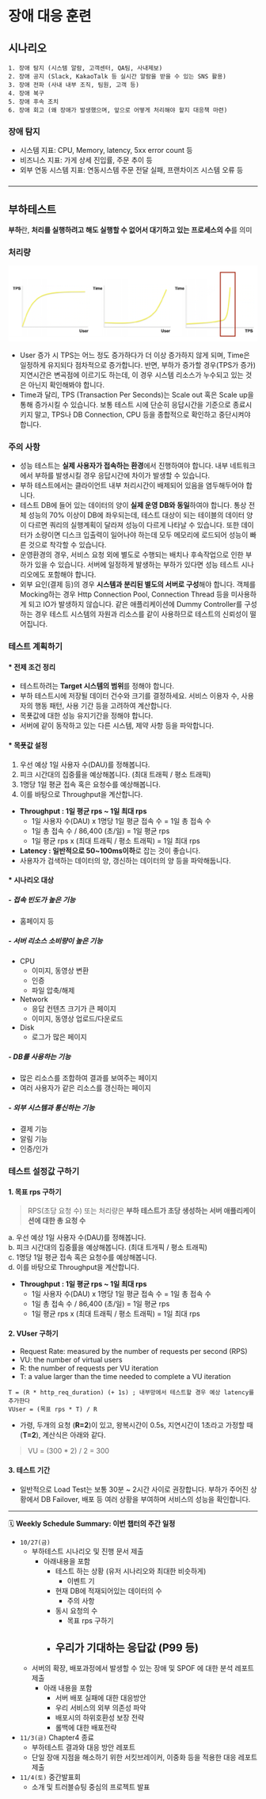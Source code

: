 # 장애 대응 훈련
## 시나리오
```
1. 장애 탐지 (시스템 알람, 고객센터, QA팀, 사내제보)
2. 장애 공지 (Slack, KakaoTalk 등 실시간 알람을 받을 수 있는 SNS 활용)
3. 장애 전파 (사내 내부 조직, 팀원, 고객 등)
4. 장애 복구
5. 장애 후속 조치
6. 장애 회고 (왜 장애가 발생했으며, 앞으로 어떻게 처리해야 할지 대응책 마련)
```
### 장애 탐지
- 시스템 지표: CPU, Memory, latency, 5xx error count 등
- 비즈니스 지표: 가게 상세 진입률, 주문 추이 등
- 외부 연동 시스템 지표: 연동시스템 주문 전달 실패, 프랜차이즈 시스템 오류 등
### 

---
## 부하테스트
**부하**란, **처리를 실행하려고 해도 실행할 수 없어서 대기하고 있는 프로세스의 수**를 의미
### 처리량
![tps.png](./image/tps.png)
- User 증가 시 TPS는 어느 정도 증가하다가 더 이상 증가하지 않게 되며, Time은 일정하게 유지되다 점차적으로 증가합니다. 반면, 부하가 증가할 경우(TPS가 증가) 지연시간은 변곡점에 이르기도 하는데, 이 경우 시스템 리소스가 누수되고 있는 것은 아닌지 확인해봐야 합니다.
- Time과 달리, TPS (Transaction Per Seconds)는 Scale out 혹은 Scale up을 통해 증가시킬 수 있습니다. 보통 테스트 시에 단순히 응답시간을 기준으로 종료시키지 말고, TPS나 DB Connection, CPU 등을 종합적으로 확인하고 중단시켜야 합니다.

### 주의 사항
- 성능 테스트는 **실제 사용자가 접속하는 환경**에서 진행하여야 합니다. 내부 네트워크에서 부하를 발생시킬 경우 응답시간에 차이가 발생할 수 있습니다.
- 부하 테스트에서는 클라이언트 내부 처리시간이 배제되어 있음을 염두해두어야 합니다.
- 테스트 DB에 들어 있는 데이터의 양이 **실제 운영 DB와 동일**하여야 합니다. 통상 전체 성능의 70% 이상이 DB에 좌우되는데, 테스트 대상이 되는 테이블의 데이터 양이 다르면 쿼리의 실행계획이 달라져 성능이 다르게 나타날 수 있습니다. 또한 데이터가 소량이면 디스크 입출력이 일어나야 하는데 모두 메모리에 로드되어 성능이 빠른 것으로 착각할 수 있습니다.
- 운영환경의 경우, 서비스 요청 외에 별도로 수행되는 배치나 후속작업으로 인한 부하가 있을 수 있습니다. 서버에 일정하게 발생하는 부하가 있다면 성능 테스트 시나리오에도 포함해야 합니다.
- 외부 요인(결제 등)의 경우 **시스템과 분리된 별도의 서버로 구성**해야 합니다. 객체를 Mocking하는 경우 Http Connection Pool, Connection Thread 등을 미사용하게 되고 IO가 발생하지 않습니다. 같은 애플리케이션에 Dummy Controller를 구성하는 경우 테스트 시스템의 자원과 리소스를 같이 사용하므로 테스트의 신뢰성이 떨어집니다.

### 테스트 계획하기
#### * 전제 조건 정리
- 테스트하려는 **Target 시스템의 범위**를 정해야 합니다.
- 부하 테스트시에 저장될 데이터 건수와 크기를 결정하세요. 서비스 이용자 수, 사용자의 행동 패턴, 사용 기간 등을 고려하여 계산합니다.
- 목푯값에 대한 성능 유지기간을 정해야 합니다.
- 서버에 같이 동작하고 있는 다른 시스템, 제약 사항 등을 파악합니다.
#### * 목푯값 설정
1. 우선 예상 1일 사용자 수(DAU)를 정해봅니다.
2. 피크 시간대의 집중률을 예상해봅니다. (최대 트래픽 / 평소 트래픽)
3. 1명당 1일 평균 접속 혹은 요청수를 예상해봅니다.
4. 이를 바탕으로 Throughput을 계산합니다.

- **Throughput : 1일 평균 rps ~ 1일 최대 rps**
    - 1일 사용자 수(DAU) x 1명당 1일 평균 접속 수 = 1일 총 접속 수
    - 1일 총 접속 수 / 86,400 (초/일) = 1일 평균 rps
    - 1일 평균 rps x (최대 트래픽 / 평소 트래픽) = 1일 최대 rps
- **Latency : 일반적으로 50~100ms이하**로 잡는 것이 좋습니다.
- 사용자가 검색하는 데이터의 양, 갱신하는 데이터의 양 등을 파악해둡니다.
#### * 시나리오 대상
##### - 접속 빈도가 높은 기능
- 홈페이지 등
##### - 서버 리소스 소비량이 높은 기능
- CPU
    - 이미지, 동영상 변환
    - 인증
    - 파일 압축/해제
- Network
    - 응답 컨텐츠 크기가 큰 페이지
    - 이미지, 동영상 업로드/다운로드
- Disk
    - 로그가 많은 페이지
##### - DB를 사용하는 기능
- 많은 리소스를 조합하여 결과를 보여주는 페이지
- 여러 사용자가 같은 리소스를 갱신하는 페이지
##### - 외부 시스템과 통신하는 기능
- 결제 기능
- 알림 기능
- 인증/인가

### 테스트 설정값 구하기
#### 1. 목표 rps 구하기
> RPS(초당 요청 수) 또는 처리량은 **부하 테스트가 초당 생성하는 서버 애플리케이션에 대한 총 요청 수**

a. 우선 예상 1일 사용자 수(DAU)를 정해봅니다.  
b. 피크 시간대의 집중률을 예상해봅니다. (최대 트개픽 / 평소 트래픽)  
c. 1명당 1일 평균 접속 혹은 요청수를 예상해봅니다.  
d. 이를 바탕으로 Throughput을 계산합니다.

- **Throughput : 1일 평균 rps ~ 1일 최대 rps**
    - 1일 사용자 수(DAU) x 1명당 1일 평균 접속 수 = 1일 총 접속 수
    - 1일 총 접속 수 / 86,400 (초/일) = 1일 평균 rps
    - 1일 평균 rps x (최대 트래픽 / 평소 트래픽) = 1일 최대 rps
#### 2. VUser 구하기
- Request Rate: measured by the number of requests per second (RPS)
- VU: the number of virtual users
- R: the number of requests per VU iteration
- T: a value larger than the time needed to complete a VU iteration
```plaintext
T = (R * http_req_duration) (+ 1s) ; 내부망에서 테스트할 경우 예상 latency를 추가한다
VUser = (목표 rps * T) / R
```
- 가령, 두개의 요청 (**R=2**)이 있고, 왕복시간이 0.5s, 지연시간이 1초라고 가정할 때 (**T=2**), 계산식은 아래와 같다.
> VU = (300 * 2) / 2 = 300
#### 3. 테스트 기간
- 일반적으로 Load Test는 보통 30분 ~ 2시간 사이로 권장합니다. 부하가 주어진 상황에서 DB Failover, 배포 등 여러 상황을 부여하며 서비스의 성능을 확인합니다.

---

🗓️ **Weekly Schedule Summary: 이번 챕터의 주간 일정**
- `10/27(금)`
    - 부하테스트 시나리오 및 진행 문서 제출
        - 아래내용을 포함
            - 테스트 하는 상황 (유저 시나리오와 최대한 비슷하게)
	            - 이벤트 기
            - 현재 DB에 적재되어있는 데이터의 수
	            - 주의 사항
            - 동시 요청의 수
	            - 목표 rps 구하기
            - 우리가 기대하는 응답값 (P99 등)
	            - 
    - 서버의 확장, 배포과정에서 발생할 수 있는 장애 및 SPOF 에 대한 분석 레포트 제출
        - 아래 내용을 포함
            - 서버 배포 실패에 대한 대응방안
            - 우리 서비스의 외부 의존성 파악
            - 배포시의 하위호환성 보장 전략
            - 롤백에 대한 배포전략
- `11/3(금)` Chapter4 종료
    - 부하테스트 결과와 대응 방안 레포트
    - 단일 장애 지점을 해소하기 위한 서킷브레이커, 이중화 등을 적용한 대응 레포트 제출
- `11/4(토)` 중간발표회
    - 소개 및 트러블슈팅 중심의 프로젝트 발표